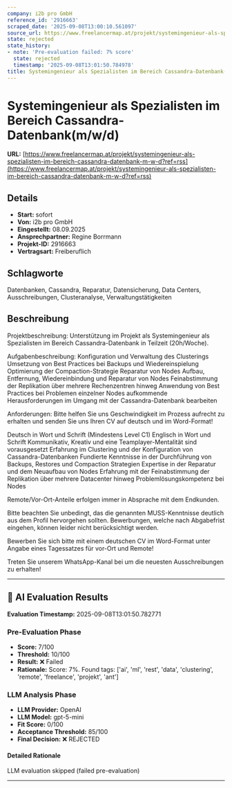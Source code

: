 ```yaml
---
company: i2b pro GmbH
reference_id: '2916663'
scraped_date: '2025-09-08T13:00:10.561097'
source_url: https://www.freelancermap.at/projekt/systemingenieur-als-spezialisten-im-bereich-cassandra-datenbank-m-w-d?ref=rss
state: rejected
state_history:
- note: 'Pre-evaluation failed: 7% score'
  state: rejected
  timestamp: '2025-09-08T13:01:50.784978'
title: Systemingenieur als Spezialisten im Bereich Cassandra-Datenbank(m/w/d)
---
```



# Systemingenieur als Spezialisten im Bereich Cassandra-Datenbank(m/w/d)
**URL:** [https://www.freelancermap.at/projekt/systemingenieur-als-spezialisten-im-bereich-cassandra-datenbank-m-w-d?ref=rss](https://www.freelancermap.at/projekt/systemingenieur-als-spezialisten-im-bereich-cassandra-datenbank-m-w-d?ref=rss)
## Details
- **Start:** sofort
- **Von:** i2b pro GmbH
- **Eingestellt:** 08.09.2025
- **Ansprechpartner:** Regine Borrmann
- **Projekt-ID:** 2916663
- **Vertragsart:** Freiberuflich

## Schlagworte
Datenbanken, Cassandra, Reparatur, Datensicherung, Data Centers, Ausschreibungen, Clusteranalyse, Verwaltungstätigkeiten

## Beschreibung
Projektbeschreibung:
Unterstützung im Projekt als Systemingenieur als Spezialisten im Bereich Cassandra-Datenbank in Teilzeit (20h/Woche).

Aufgabenbeschreibung:
Konfiguration und Verwaltung des Clusterings
Umsetzung von Best Practices bei Backups und Wiedereinspielung
Optimierung der Compaction-Strategie
Reparatur von Nodes
Aufbau, Entfernung, Wiedereinbindung und Reparatur von Nodes
Feinabstimmung der Replikation über mehrere Rechenzentren hinweg
Anwendung von Best Practices bei Problemen einzelner Nodes
aufkommende Herausforderungen im Umgang mit der Cassandra-Datenbank bearbeiten

Anforderungen:
Bitte helfen Sie uns Geschwindigkeit im Prozess aufrecht zu erhalten und senden Sie uns Ihren CV auf deutsch und im Word-Format!

Deutsch in Wort und Schrift (Mindestens Level C1)
Englisch in Wort und Schrift
Kommunikativ, Kreativ und eine Teamplayer-Mentalität sind vorausgesetzt
Erfahrung im Clustering und der Konfiguration von Cassandra-Datenbanken
Fundierte Kenntnisse in der Durchführung von Backups, Restores und Compaction Strategien
Expertise in der Reparatur und dem Neuaufbau von Nodes
Erfahrung mit der Feinabstimmung der Replikation über mehrere Datacenter hinweg
Problemlösungskompetenz bei Nodes

Remote/Vor-Ort-Anteile erfolgen immer in Absprache mit dem Endkunden.

Bitte beachten Sie unbedingt, das die genannten MUSS-Kenntnisse deutlich aus dem Profil hervorgehen sollten.
Bewerbungen, welche nach Abgabefrist eingehen, können leider nicht berücksichtigt werden.

Bewerben Sie sich bitte mit einem deutschen CV im Word-Format unter Angabe eines Tagessatzes für vor-Ort und Remote!

Treten Sie unserem WhatsApp-Kanal bei um die neuesten Ausschreibungen zu erhalten!

---

## 🤖 AI Evaluation Results

**Evaluation Timestamp:** 2025-09-08T13:01:50.782771

### Pre-Evaluation Phase
- **Score:** 7/100
- **Threshold:** 10/100
- **Result:** ❌ Failed
- **Rationale:** Score: 7%. Found tags: ['ai', 'ml', 'rest', 'data', 'clustering', 'remote', 'freelance', 'projekt', 'ant']

### LLM Analysis Phase
- **LLM Provider:** OpenAI
- **LLM Model:** gpt-5-mini
- **Fit Score:** 0/100
- **Acceptance Threshold:** 85/100
- **Final Decision:** ❌ REJECTED

#### Detailed Rationale
LLM evaluation skipped (failed pre-evaluation)

---
